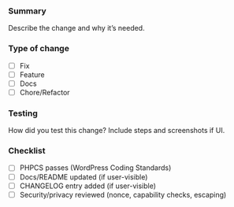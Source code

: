 ### Summary
Describe the change and why it’s needed.

### Type of change
- [ ] Fix
- [ ] Feature
- [ ] Docs
- [ ] Chore/Refactor

### Testing
How did you test this change? Include steps and screenshots if UI.

### Checklist
- [ ] PHPCS passes (WordPress Coding Standards)
- [ ] Docs/README updated (if user-visible)
- [ ] CHANGELOG entry added (if user-visible)
- [ ] Security/privacy reviewed (nonce, capability checks, escaping)
